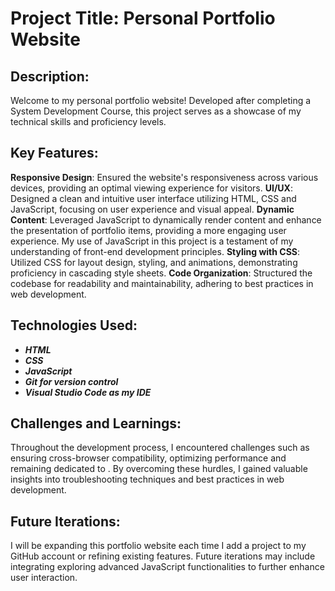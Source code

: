 # Project Title: Personal Portfolio Website

## Description:

Welcome to my personal portfolio website! Developed after completing a System Development Course, this project serves as a showcase of my technical skills and proficiency levels.

## Key Features:

**Responsive Design**: Ensured the website's responsiveness across various devices, providing an optimal viewing experience for visitors.
**UI/UX**: Designed a clean and intuitive user interface utilizing HTML, CSS and JavaScript, focusing on user experience and visual appeal.
**Dynamic Content**: Leveraged JavaScript to dynamically render content and enhance the presentation of portfolio items, providing a more engaging user experience. My use of JavaScript in this project is a testament of my understanding of front-end development principles.
**Styling with CSS**: Utilized CSS for layout design, styling, and animations, demonstrating proficiency in cascading style sheets.
**Code Organization**: Structured the codebase for readability and maintainability, adhering to best practices in web development.

## Technologies Used:

- **_HTML_**
- **_CSS_**
- **_JavaScript_**
- **_Git for version control_**
- **_Visual Studio Code as my IDE_**

## Challenges and Learnings:

Throughout the development process, I encountered challenges such as ensuring cross-browser compatibility, optimizing performance and remaining dedicated to . By overcoming these hurdles, I gained valuable insights into troubleshooting techniques and best practices in web development.

## Future Iterations:

I will be expanding this portfolio website each time I add a project to my GitHub account or refining existing features. Future iterations may include integrating exploring advanced JavaScript functionalities to further enhance user interaction.
